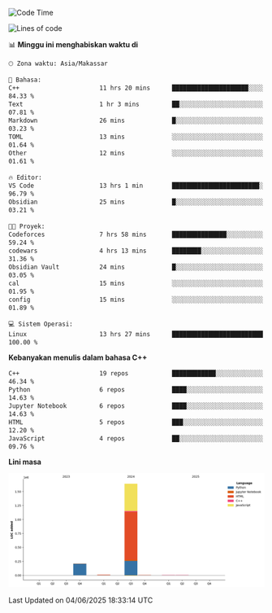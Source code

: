 <!--START_SECTION:waka-->
![Code Time](http://img.shields.io/badge/Code%20Time-261%20hrs%2023%20mins-blue)

![Lines of code](https://img.shields.io/badge/Sejak%20Hello%20World%20aku%20telah%20menulis-1.9%20million%20baris%20kode-blue)

📊 **Minggu ini menghabiskan waktu di** 

```text
🕑︎ Zona waktu: Asia/Makassar

💬 Bahasa: 
C++                      11 hrs 20 mins      █████████████████████░░░░   84.33 % 
Text                     1 hr 3 mins         ██░░░░░░░░░░░░░░░░░░░░░░░   07.81 % 
Markdown                 26 mins             █░░░░░░░░░░░░░░░░░░░░░░░░   03.23 % 
TOML                     13 mins             ░░░░░░░░░░░░░░░░░░░░░░░░░   01.64 % 
Other                    12 mins             ░░░░░░░░░░░░░░░░░░░░░░░░░   01.61 % 

🔥 Editor: 
VS Code                  13 hrs 1 min        ████████████████████████░   96.79 % 
Obsidian                 25 mins             █░░░░░░░░░░░░░░░░░░░░░░░░   03.21 % 

🐱‍💻 Proyek: 
Codeforces               7 hrs 58 mins       ███████████████░░░░░░░░░░   59.24 % 
codewars                 4 hrs 13 mins       ████████░░░░░░░░░░░░░░░░░   31.36 % 
Obsidian Vault           24 mins             █░░░░░░░░░░░░░░░░░░░░░░░░   03.05 % 
cal                      15 mins             ░░░░░░░░░░░░░░░░░░░░░░░░░   01.95 % 
config                   15 mins             ░░░░░░░░░░░░░░░░░░░░░░░░░   01.89 % 

💻 Sistem Operasi: 
Linux                    13 hrs 27 mins      █████████████████████████   100.00 % 
```

**Kebanyakan menulis dalam bahasa C++** 

```text
C++                      19 repos            ████████████░░░░░░░░░░░░░   46.34 % 
Python                   6 repos             ████░░░░░░░░░░░░░░░░░░░░░   14.63 % 
Jupyter Notebook         6 repos             ████░░░░░░░░░░░░░░░░░░░░░   14.63 % 
HTML                     5 repos             ███░░░░░░░░░░░░░░░░░░░░░░   12.20 % 
JavaScript               4 repos             ██░░░░░░░░░░░░░░░░░░░░░░░   09.76 % 
```



**Lini masa**

![Lines of Code chart](https://raw.githubusercontent.com/yusuf601/yusuf601/main/assets/bar_graph.png)


 Last Updated on 04/06/2025 18:33:14 UTC
<!--END_SECTION:waka-->

